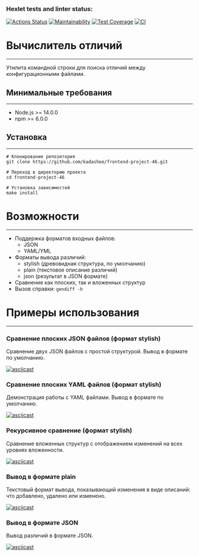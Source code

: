 ### Hexlet tests and linter status:
[![Actions Status](https://github.com/kadashee/frontend-project-46/actions/workflows/hexlet-check.yml/badge.svg)](https://github.com/kadashee/frontend-project-46/actions)
[![Maintainability](https://api.codeclimate.com/v1/badges/43cce3b342d7100009c5/maintainability)](https://codeclimate.com/github/kadashee/frontend-project-46/maintainability)
[![Test Coverage](https://api.codeclimate.com/v1/badges/43cce3b342d7100009c5/test_coverage)](https://codeclimate.com/github/kadashee/frontend-project-46/test_coverage)
[![CI](https://github.com/kadashee/frontend-project-46/actions/workflows/ci.yml/badge.svg)](https://github.com/kadashee/frontend-project-46/actions/workflows/ci.yml)

# Вычислитель отличий
________________

Утилита командной строки для поиска отличий между конфигурационными файлами.

## Минимальные требования

_______________________________________

- Node.js >= 14.0.0
- npm >= 6.0.0

## Установка

________________________________

```
# Клонирование репозитория
git clone https://github.com/kadashee/frontend-project-46.git

# Переход в директорию проекта
cd frontend-project-46

# Установка зависимостей
make install
```

# Возможности

___________________________

- Поддержка форматов входных файлов:
    - JSON
    - YAML/YML
- Форматы вывода различий:
    - stylish (древовидная структура, по умолчанию)
    - plain (текстовое описание различий)
    - json (результат в JSON формате)
- Сравнение как плоских, так и вложенных структур
- Вызов справки: `gendiff -h`

# Примеры использования

_____________________________

### Сравнение плоских JSON файлов (формат stylish)
Cравнение двух JSON файлов с простой структурой. Вывод в формате по умолчанию.

[![asciicast](https://asciinema.org/a/EebwDLzo6aSaeg7p6uLRx155X.svg)](https://asciinema.org/a/EebwDLzo6aSaeg7p6uLRx155X)

### Сравнение плоских YAML файлов (формат stylish)
Демонстрация работы с YAML файлами. Вывод в формате по умолчанию.

[![asciicast](https://asciinema.org/a/f3sMpuBQUFHGR6wl1RzWf5mCB.svg)](https://asciinema.org/a/f3sMpuBQUFHGR6wl1RzWf5mCB)

### Рекурсивное сравнение (формат stylish)
Сравнение вложенных структур с отображением изменений на всех уровнях вложенности.

[![asciicast](https://asciinema.org/a/PDQCGPV8BIZwm2IyvtRFawaYS.svg)](https://asciinema.org/a/PDQCGPV8BIZwm2IyvtRFawaYS)

### Вывод в формате plain
Текстовый формат вывода, показывающий изменения в виде описаний: что добавлено, удалено или изменено.

[![asciicast](https://asciinema.org/a/QeJrtnXnw5ZYdJmFRgYP5ZUh7.svg)](https://asciinema.org/a/QeJrtnXnw5ZYdJmFRgYP5ZUh7)

### Вывод в формате JSON
Вывод различий в формате JSON.

[![asciicast](https://asciinema.org/a/mrRZ6O5Ud8EwP51awDacFAS3J.svg)](https://asciinema.org/a/mrRZ6O5Ud8EwP51awDacFAS3J)